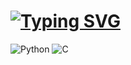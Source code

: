# [![Typing SVG](https://readme-typing-svg.demolab.com?font=&pause=2000&color=FFFFFF&background=27618800&width=925&height=30&lines=atividades+e+estudos+do+projeto+de+Monitoria+de+L%C3%B3gica+de+Programa%C3%A7%C3%A3o+do+IFSP)](https://git.io/typing-svg)

![Python](https://img.shields.io/badge/Python-3776AB?style=for-the-badge&logo=python&logoColor=white)
![C](https://img.shields.io/badge/C-00599C?style=for-the-badge&logo=c&logoColor=white)
